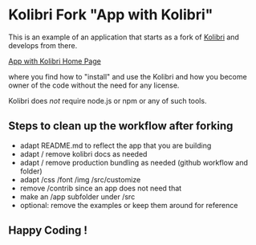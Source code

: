
# Kolibri Fork "App with Kolibri"

This is an example of an application that starts as a fork of 
[Kolibri](https://webengineering-fhnw.github.io/Kolibri/index.html)
and develops from there.

[App with Kolibri Home Page](https://webengineering-fhnw.github.io/App-with-Kolibri/index.html)

where you find how to "install" and use the Kolibri and how
you become owner of the code without the need for any license.

Kolibri does _not_ require node.js or npm or any of such tools.

## Steps to clean up the workflow after forking
- adapt README.md to reflect the app that you are building
- adapt / remove kolibri docs as needed
- adapt / remove production bundling as needed (github workflow and folder)
- adapt /css /font /img /src/customize
- remove /contrib since an app does not need that
- make an /app subfolder under /src
- optional: remove the examples or keep them around for reference

## Happy Coding !

